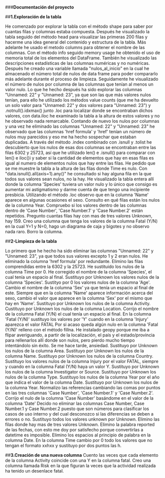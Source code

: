 ###**__Documentación del proyecto__**

##__1.Exploración de la tabla__

He comenzado por explorar la tabla con el método shape para saber por cuantas filas y columnas estaba compuesta. Después he visualizado la tabla seguido del método head para visualizar las primeras 200 filas y hacerme una idea general del contenido y estructura de la tabla. Más adelante he usado el metodo columns para obtener el nombre de las columnas. Con el método info seguido memory usage he obtenido el uso de memoria total de los elementos del DataFrame. También he visualizado las descripciones estadísticas de las columnas numéricas y no numéricas. Después he creado una variable llamada "nulos_al_inicio" en la cual he almacenado el número total de nulos de data frame para poder compararlo más adelante durante el proceso de limpieza. Seguidamente he visualizado el número de nulos por columna de las columnas que tenían al menos un valor nulo. Lo que he hecho después ha sido explorar las columnas "Unnamed: 22" y "Unnamed: 23", ya que son las que más valores nulos tenían, para ello he utilizado los métodos value counts (que me ha devuelto un solo valor para "Unnamed: 22" y dos valores para "Unnamed: 23") y .notnull().idxmax() junto .loc para localizar donde se encontraban dichos valores, con data.iloc he examinado la tabla a la altura de estos valores y no he observado nada remarcable.
Contando de nuevo los nulos por columnas y una vez he eliminado las columnas "Unnamed: 22" y "Unnamed: 23" he observado que las columnas 'href formula' y 'href' tenían un número de nulos muy parecidos y eso me ha hecho sospechar que estaban duplicadas. A través del método .index combinado con .isnull y  .tolist he descubierto que los nulos de esas dos columnas se encontraban entre las filas 6302 y 25723, así que he utilizado len() e .isnull() para comparar con len() e iloc()i y saber si la cantidad de elementos que hay en esas filas es igual al numero de elementos nulos que hay entre las filas.
He pedido  que se me muestre la tabla a la altura de las filas donde Time es nulo.
Con "data.isnull().all(axis=1).any()" he consultado si hay alguna fila en la que todos sus  valores sean nulos, no la hay.
He visualizado la tabla entera allí donde la columna 'Species' tuviera un valor nulo y lo único que consigo es aumentar mi astigmatismo y darme cuenta de que tengo una incipiente presbicia.
Utilizando el método .loc observo que en la columna 'Name' aparece en algunas ocasiones el sexo.
Consulto en qué filas están los nulos de la columna Year.
Compruebo si los valores dentro de las columnas dentro de 'Case Number', 'Case Number.1' y 'Case Number.2' están repetidos.
Pregunto cuantas filas hay con mas de tres valores Unknown, hay 159.
Creo una columna que tenga los valores de la columna Fatal (Y/N) en la cual Y=1 y N=0, hago un diagrama de caja y bigotes y no observo nada raro. Borro la columna.

##__2-Limpieza de la tabla__

Lo primero que he hecho ha sido eliminar las columnas "Unnamed: 22" y "Unnamed: 23", ya que todos sus valores excepto 1 y 2 eran nulos.
He eliminado la columna 'href formula' por redundante.
Elimino las filas comprendidas entre la 6302 y la 25723.
He sustituido los nulos de la columna Time por 0.
He corregido el nombre de la columna 'Species', el cual tenía un espacio al final.
Sustituyo por Unknown los valores nulos de la columna 'Species'.
Sustityo por 0 los valores nulos de la columna 'Age'.
Cambio el nombre de la columna 'Sex' ya que tenía un espacio al final de este.
Siempre que en la columna 'Name' aparece información acerca del sexo, cambio el valor que aparece en la columna 'Sex' por el mismo que hay en 'Name'.
Sustituyo por Unknown los nulos de la columna Activity.
Custituyo por Unknown los nulos de la columna Location.
Corrijo el nombre de la columna Fatal (Y/N) el cual tenía un espacio al final.
En la columna 'Fatal (Y/N)' sustituyo los valores por 'Y' cuando en la columna 'Injury' aparezca el valor FATAL
Por si acaso queda algún nulo en la columna 'Fatal (Y/N)' relleno con el método fillna.
He instalado geopy porque me iba a flipar averiguando, a partir de la localización, el país y el estado/provincia para rellenarlos allí donde son nulos, pero pierdo mucho tiempo intentándolo sin éxito. Se me hace tarde, ansiedad.
Sustituyo por Unknown los nulos de la columna Area.
Sustituyo por Unknown los nulos de la columna Name.
Sustituyo por Unknown los nulos de la columna Country.
Sustituyo los valores nulos de la columna Injury por el valor FATAL, siempre y cuando en la columna Fatal (Y/N) haya un valor Y.
Sustituyo por Unknown los nulos de la columna Investigator or Source.
Sustituyo por Unknown los nulos de la columna Type.
Sustituyo los nulos de la columna Year por el año que indica el valor de la columna Date.
Sustituyo por Unknown los nulos de la columna Year.
Normalizo las referencias cambiando las comas por puntos en las tres columnas 'Case Number', 'Case Number.1' y 'Case Number.2'.
Corrijo el nulo de la columna 'Case Number' basándome en el valor de la columna 'Date'
Decido no eliminar las columnas Case Number, Case Number.1 y Case Number.2 puesto que son números para clasificar los casos de uso interno y del cual desconozco si las diferencias se deben a errores o no.
Sustituyo todos los valores unknown por Unknown.
Elimino las filas donde hay mas de tres valores Unknown.
Elimino la palabra reported de las fechas, con esto me doy por satisfecho porque convertirlas a datetime es imposible.
Elimino los espacios al principio de palabra en la columna Date.
En la columna Time cambio por 0 todo los valores que no tengan el formato xxhxx y sustituyo por dos puntos las h.

##__3.Creación de una nueva columna__
Cuento las veces que cada elemento de la columna Activity coincide con una Y en la columna fatal.
Creo una columna llamada Risk en la que figuran la veces que la actividad realizada ha tenido un desenlace fatal.




















